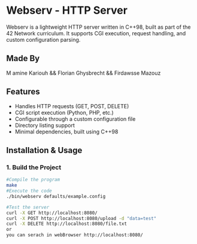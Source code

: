# Webserv - HTTP Server
Webserv is a lightweight HTTP server written in C++98, built as part of the 42 Network curriculum. It supports CGI execution, request handling, and custom configuration parsing.

## Made By
M amine Kariouh && Florian Ghysbrecht && Firdawsse Mazouz


## Features
- Handles HTTP requests (GET, POST, DELETE)
- CGI script execution (Python, PHP, etc.)
- Configurable through a custom configuration file
- Directory listing support
- Minimal dependencies, built using C++98

## Installation & Usage

### 1. Build the Project
```bash
#Compile the program
make
#Execute the code
./bin/webserv defaults/example.config

#Test the server
curl -X GET http://localhost:8080/
curl -X POST http://localhost:8080/upload -d "data=test"
curl -X DELETE http://localhost:8080/file.txt
or
you can serach in webBrowser http://localhost:8080/
